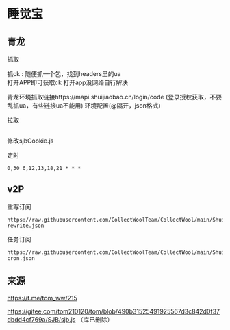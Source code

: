 # 睡觉宝

## 青龙
抓取

抓ck : 随便抓一个包，找到headers里的ua  
打开APP即可获取ck   打开app没网络自行解决

青龙环境抓取链接https://mapi.shuijiaobao.cn/login/code (登录授权获取，不要乱抓ua，有些链接ua不能用) 
环境配置(@隔开，json格式) 

拉取
```
```
修改sjbCookie.js

定时
```
0,30 6,12,13,18,21 * * *
```

## v2P
重写订阅
```
https://raw.githubusercontent.com/CollectWoolTeam/CollectWool/main/ShuiJiaoBao/sjb-rewrite.json
```
任务订阅
```
https://raw.githubusercontent.com/CollectWoolTeam/CollectWool/main/ShuiJiaoBao/sjb-cron.json
```

## 来源
https://t.me/tom_ww/215 

https://gitee.com/tom210120/tom/blob/490b31525491925567d3c842d0f37dbdd4cf769a/SJB/sjb.js （库已删除）
